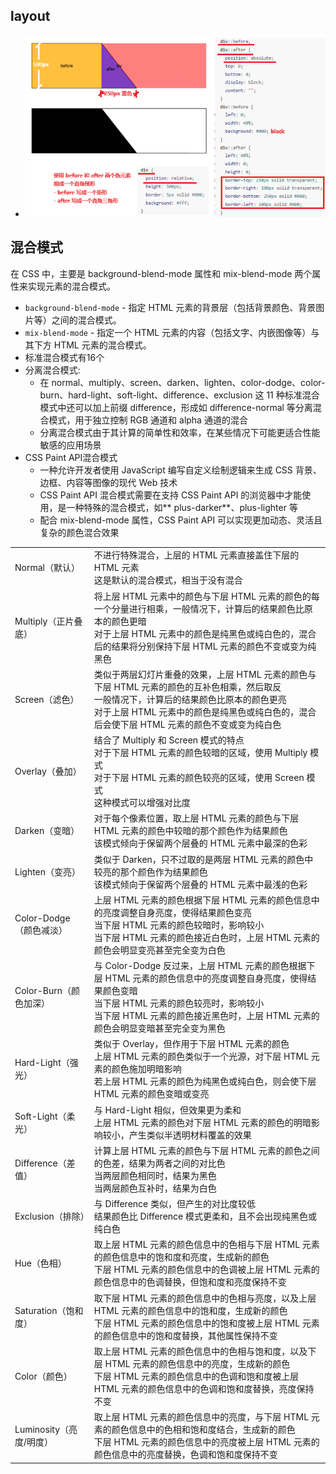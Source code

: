 ## layout

- ![文字智能适配背景效果](./文字智能适配背景效果+css混合模式.png)

## 混合模式

在 CSS 中，主要是 background-blend-mode 属性和 mix-blend-mode 两个属性来实现元素的混合模式。

- `background-blend-mode` - 指定 HTML 元素的背景层（包括背景颜色、背景图片等）之间的混合模式。
- `mix-blend-mode` - 指定一个 HTML 元素的内容（包括文字、内嵌图像等）与其下方 HTML 元素的混合模式。
- 标准混合模式有16个
- 分离混合模式: 
  - 在 normal、multiply、screen、darken、lighten、color-dodge、color-burn、hard-light、soft-light、difference、exclusion 这 11 种标准混合模式中还可以加上前缀 difference，形成如 difference-normal 等分离混合模式，用于独立控制 RGB 通道和 alpha 通道的混合
  - 分离混合模式由于其计算的简单性和效率，在某些情况下可能更适合性能敏感的应用场景
- CSS Paint API混合模式
  - 一种允许开发者使用 JavaScript 编写自定义绘制逻辑来生成 CSS 背景、边框、内容等图像的现代 Web 技术
  - CSS Paint API 混合模式需要在支持 CSS Paint API 的浏览器中才能使用，是一种特殊的混合模式，如** plus-darker**、plus-lighter 等
  - 配合 mix-blend-mode 属性，CSS Paint API 可以实现更加动态、灵活且复杂的颜色混合效果

|||
|---|---|
|Normal（默认）|不进行特殊混合，上层的 HTML 元素直接盖住下层的 HTML 元素<br>这是默认的混合模式，相当于没有混合|
|Multiply（正片叠底）|将上层 HTML 元素中的颜色与下层 HTML 元素的颜色的每一个分量进行相乘，一般情况下，计算后的结果颜色比原本的颜色更暗<br>对于上层 HTML 元素中的颜色是纯黑色或纯白色的，混合后的结果将分别保持下层 HTML 元素的颜色不变或变为纯黑色|
|Screen（滤色）|类似于两层幻灯片重叠的效果，上层 HTML 元素的颜色与下层 HTML 元素的颜色的互补色相乘，然后取反<br>一般情况下，计算后的结果颜色比原本的颜色更亮<br>对于上层 HTML 元素中的颜色是纯黑色或纯白色的，混合后会使下层 HTML 元素的颜色不变或变为纯白色|
|Overlay（叠加）|结合了 Multiply 和 Screen 模式的特点<br>对于下层 HTML 元素的颜色较暗的区域，使用 Multiply 模式<br>对于下层 HTML 元素的颜色较亮的区域，使用 Screen 模式<br>这种模式可以增强对比度|
|Darken（变暗）|对于每个像素位置，取上层 HTML 元素的颜色与下层 HTML 元素的颜色中较暗的那个颜色作为结果颜色<br>该模式倾向于保留两个层叠的 HTML 元素中最深的色彩|
|Lighten（变亮）|类似于 Darken，只不过取的是两层 HTML 元素的颜色中较亮的那个颜色作为结果颜色<br>该模式倾向于保留两个层叠的 HTML 元素中最浅的色彩|
|Color-Dodge（颜色减淡）|上层 HTML 元素的颜色根据下层 HTML 元素的颜色信息中的亮度调整自身亮度，使得结果颜色变亮<br>当下层 HTML 元素的颜色较暗时，影响较小<br>当下层 HTML 元素的颜色接近白色时，上层 HTML 元素的颜色会明显变亮甚至完全变为白色|
|Color-Burn（颜色加深）|与 Color-Dodge 反过来，上层 HTML 元素的颜色根据下层 HTML 元素的颜色信息中的亮度调整自身亮度，使得结果颜色变暗<br>当下层 HTML 元素的颜色较亮时，影响较小<br>当下层 HTML 元素的颜色接近黑色时，上层 HTML 元素的颜色会明显变暗甚至完全变为黑色|
|Hard-Light（强光）|类似于 Overlay，但作用于下层 HTML 元素的颜色<br>上层 HTML 元素的颜色类似于一个光源，对下层 HTML 元素的颜色施加明暗影响<br>若上层 HTML 元素的颜色为纯黑色或纯白色，则会使下层 HTML 元素的颜色变暗或变亮|
|Soft-Light（柔光）|与 Hard-Light 相似，但效果更为柔和<br>上层 HTML 元素的颜色对下层 HTML 元素的颜色的明暗影响较小，产生类似半透明材料覆盖的效果|
|Difference（差值）|计算上层 HTML 元素的颜色与下层 HTML 元素的颜色之间的色差，结果为两者之间的对比色<br>当两层颜色相同时，结果为黑色<br>当两层颜色互补时，结果为白色|
|Exclusion（排除）|与 Difference 类似，但产生的对比度较低<br>结果颜色比 Difference 模式更柔和，且不会出现纯黑色或纯白色|
|Hue（色相）|取上层 HTML 元素的颜色信息中的色相与下层 HTML 元素的颜色信息中的饱和度和亮度，生成新的颜色<br>下层 HTML 元素的颜色信息中的色调被上层 HTML 元素的颜色信息中的色调替换，但饱和度和亮度保持不变|
|Saturation（饱和度）|取下层 HTML 元素的颜色信息中的色相与亮度，以及上层 HTML 元素的颜色信息中的饱和度，生成新的颜色<br>下层 HTML 元素的颜色信息中的饱和度被上层 HTML 元素的颜色信息中的饱和度替换，其他属性保持不变|
|Color（颜色）|取上层 HTML 元素的颜色信息中的色相与饱和度，以及下层 HTML 元素的颜色信息中的亮度，生成新的颜色<br>下层 HTML 元素的颜色信息中的色调和饱和度被上层 HTML 元素的颜色信息中的色调和饱和度替换，亮度保持不变|
|Luminosity（亮度/明度）|取上层 HTML 元素的颜色信息中的亮度，与下层 HTML 元素的颜色信息中的色相和饱和度结合，生成新的颜色<br>下层 HTML 元素的颜色信息中的亮度被上层 HTML 元素的颜色信息中的亮度替换，色调和饱和度保持不变|
